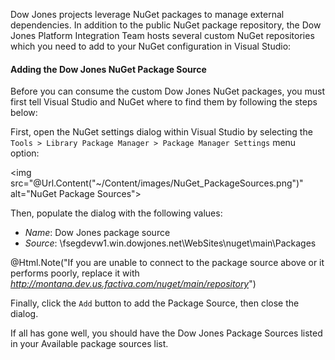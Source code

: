 ﻿Dow Jones projects leverage NuGet packages to manage external dependencies. 
In addition to the public NuGet package repository, the Dow Jones Platform Integration Team hosts several custom NuGet repositories which you need to add to your NuGet configuration in Visual Studio:

#### Adding the Dow Jones NuGet Package Source
Before you can consume the custom Dow Jones NuGet packages, you must first tell Visual Studio and NuGet where to find them by following the steps below:

First, open the NuGet settings dialog within Visual Studio by selecting the `Tools > Library Package Manager > Package Manager Settings` menu option:

<img src="@Url.Content("~/Content/images/NuGet_PackageSources.png")" alt="NuGet Package Sources">

Then, populate the dialog with the following values:

* *Name*: Dow Jones package source
* *Source*: \\fsegdevw1.win.dowjones.net\WebSites\nuget\main\Packages

@Html.Note("If you are unable to connect to the package source above or it performs poorly, replace it with <em>http://montana.dev.us.factiva.com/nuget/main/repository</em>")

Finally, click the `Add` button to add the Package Source, then close the dialog.

If all has gone well, you should have the Dow Jones Package Sources listed in your Available package sources list.
